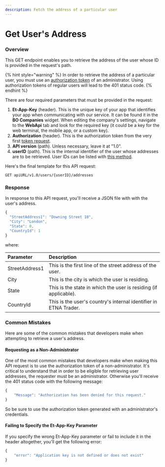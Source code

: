 ```yaml
---
description: Fetch the address of a particular user
---
```


# Get User's Address

### Overview

This GET endpoint enables you to retrieve the address of the user whose ID is provided in the request's path.

{% hint style="warning" %}
In order to retrieve the address of a particular user, you must use an [authorization token](../authentication/) of an administrator. Using authorization tokens of regular users will lead to the 401 status code.
{% endhint %}

There are four required parameters that must be provided in the request:

1. **Et-App-Key** \(header\). This is the unique key of your app that identifies your app when communicating with our service. It can be found it in the **BO Companies** widget. When editing the company's settings, navigate to the **WebApi** tab and look for the required key \(it could be a key for the web terminal, the mobile app, or a custom key\).
2. **Authorization** \(header\). This is the authorization token from the very first [token request](../authentication/).
3. **API version** \(path\). Unless necessary, leave it at "1.0".
4. **userID** \(path\). This is the internal identifier of the user whose addresses are to be retrieved. User IDs can be listed with [this method](../managing-users/get-users-info/).

Here's the final template for this API request:

```text
GET apiURL/v1.0/users/{userID}/addresses
```

### Response

In response to this API request, you'll receive a JSON file with with the user's address.

```javascript
{
  "StreetAddress1": "Downing Street 10",
  "City": "London",
  "State": 0,
  "CountryId": 1
}
```

where:

| Parameter | Description |
| :--- | :--- |
| StreetAddress1 | This is the first line of the street address of the user. |
| City | This is the city is which the user is residing. |
| State | This is the state in which the user is residing \(if applicable\). |
| CountryId | This is the user's country's internal identifier in ETNA Trader. |

### Common Mistakes

Here are some of the common mistakes that developers make when attempting to retrieve a user's address.

#### Requesting as a Non-Administrator

One of the most common mistakes that developers make when making this API request is to use the authorization token of a non-administrator. It's critical to understand that in order to be eligible for retrieving user addresses, the requester must be an administrator. Otherwise you'll receive the 401 status code with the following message:

```javascript
{
    "Message": "Authorization has been denied for this request."
}
```

So be sure to use the authorization token generated with an administrator's credentials.

#### Failing to Specify the Et-App-Key Parameter

If you specify the wrong Et-App-Key parameter or fail to include it in the header altogether, you'll get the following error:

```javascript
{
    "error": "Application key is not defined or does not exist"
}
```

